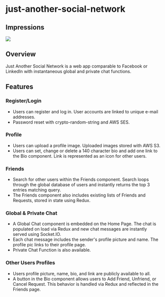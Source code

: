 # just-another-social-network

## Impressions

<img src="public/images/demo.png">

## Overview

Just Another Social Network is a web app comparable to Facebook or LinkedIn with instantaneous global and private chat functions.

## Features

### Register/Login

-   Users can register and log in. User accounts are linked to unique e-mail addresses.
-   Password reset with crypto-random-string and AWS SES.

### Profile

-   Users can upload a profile image. Uploaded images stored with AWS S3.
-   Users can set, change or delete a 140 character bio and add one link to the Bio component. Link is represented as an icon for other users.

### Friends

-   Search for other users within the Friends component. Search loops through the global database of users and instantly returns the top 3 entries matching query.
-   The Friends component also includes existing lists of Friends and Requests, stored in state using Redux.

### Global & Private Chat

-   A Global Chat component is embedded on the Home Page. The chat is populated on load via Redux and new chat messages are instantly served using Socket.IO.
-   Each chat message includes the sender's profile picture and name. The profile pic links to their profile page.
-   Private Chat Function is also available.

### Other Users Profiles

-   Users profile picture, name, bio, and link are publicly available to all.
-   A button in the Bio component allows users to Add Friend, Unfriend, or Cancel Request. This behavior is handled via Redux and reflected in the Friends page.
